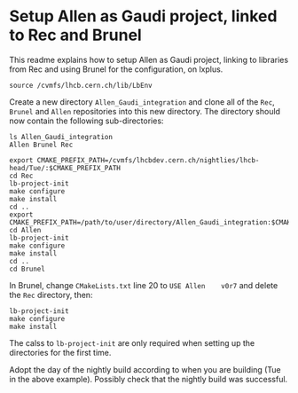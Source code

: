 Setup Allen as Gaudi project, linked to Rec and Brunel
=============================

This readme explains how to setup Allen as Gaudi project, linking to libraries from Rec and using Brunel for the configuration, on lxplus.

```
source /cvmfs/lhcb.cern.ch/lib/LbEnv
```

Create a new directory `Allen_Gaudi_integration` and clone all of the `Rec`, `Brunel` and `Allen` repositories into this new directory. The directory should now contain the following sub-directories:
```
ls Allen_Gaudi_integration
Allen Brunel Rec

```

```
export CMAKE_PREFIX_PATH=/cvmfs/lhcbdev.cern.ch/nightlies/lhcb-head/Tue/:$CMAKE_PREFIX_PATH
cd Rec
lb-project-init
make configure
make install
cd ..
export CMAKE_PREFIX_PATH=/path/to/user/directory/Allen_Gaudi_integration:$CMAKE_PREFIX_PATH
cd Allen
lb-project-init
make configure
make install
cd ..
cd Brunel
```

In Brunel, change `CMakeLists.txt` line 20 to `USE Allen	v0r7` and delete the `Rec` directory, then:
```
lb-project-init
make configure
make install
```

The calss to `lb-project-init` are only required when setting up the directories for the first time.

Adopt the day of the nightly build according to when you are building (Tue in the above example). Possibly check that the nightly build was successful.